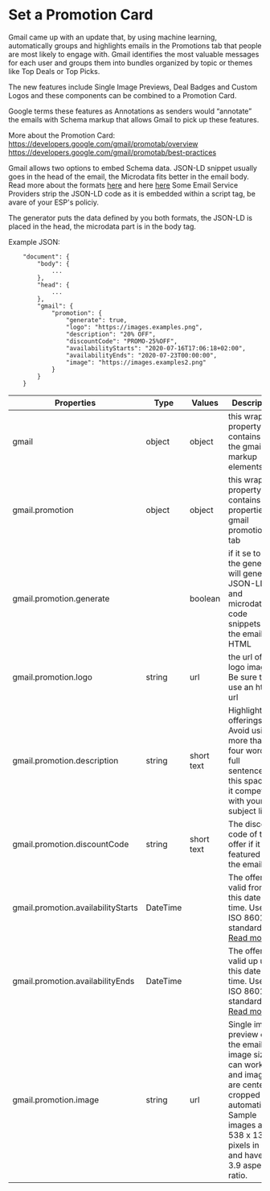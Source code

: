 # Set a Promotion Card

Gmail came up with an update that, by using machine learning, automatically groups and highlights emails in the Promotions tab that people are most likely to engage with.
Gmail identifies the most valuable messages for each user and groups them into bundles organized by topic or themes like Top Deals or Top Picks.

The new features include Single Image Previews, Deal Badges and Custom Logos and these components can be combined to a Promotion Card.

Google terms these features as Annotations as senders would “annotate” the emails with Schema markup that allows Gmail to pick up these features.

More about the Promotion Card:
https://developers.google.com/gmail/promotab/overview
https://developers.google.com/gmail/promotab/best-practices

Gmail allows two options to embed Schema data. JSON-LD snippet usually goes in the head of the email, the Microdata fits better in the email body. Read more about the formats [here](https://developers.google.com/gmail/markup/reference/formats/json-ld) and here [here](https://developers.google.com/gmail/markup/reference/formats/microdata)
Some Email Service Providers strip the JSON-LD code as it is embedded within a script tag, be avare of your ESP's policiy.

The generator puts the data defined by you both formats, the JSON-LD is placed in the head, the microdata part is in the body tag.


Example JSON:

```
	"document": {
		"body": {
			...
		},
		"head": {
			...
		},
		"gmail": {
			"promotion": {
				"generate": true,
				"logo": "https://images.examples.png",
				"description": "20% OFF",
				"discountCode": "PROMO-25%OFF",
				"availabilityStarts": "2020-07-16T17:06:18+02:00",
				"availabilityEnds": "2020-07-23T00:00:00",
				"image": "https://images.examples2.png"
			}
		}
	}
```

Properties | Type | Values | Description
--- | --- | --- | ---
gmail | object | object | this wrapper property contains all the gmail markup elements
gmail.promotion| object | object | this wrapper property contains the properties of gmail promotion tab
gmail.promotion.generate | | boolean | if it se to true, the generator will generate JSON-LD and microdata code snippets in the email HTML
gmail.promotion.logo | string | url | the url of the logo image. Be sure to use an https url
gmail.promotion.description | string | short text | Highlight any offerings. Avoid using more than four words or full sentences in this space, as it competes with your subject line
gmail.promotion.discountCode | string | short text | The discount code of the offer if it featured in the email
gmail.promotion.availabilityStarts | DateTime |  |The offer is valid from this date and time. Use the ISO 8601 standard [Read more](https://support.google.com/merchants/answer/7055760)
gmail.promotion.availabilityEnds | DateTime |  | The offer is valid up until this date and time. Use the ISO 8601 standard [Read more](https://support.google.com/merchants/answer/7055760)
gmail.promotion.image | string | url | Single image preview of the email.Any image size can work, and images are center-cropped automatically. Sample images are 538 x 138 pixels in size and have a 3.9 aspect ratio. 